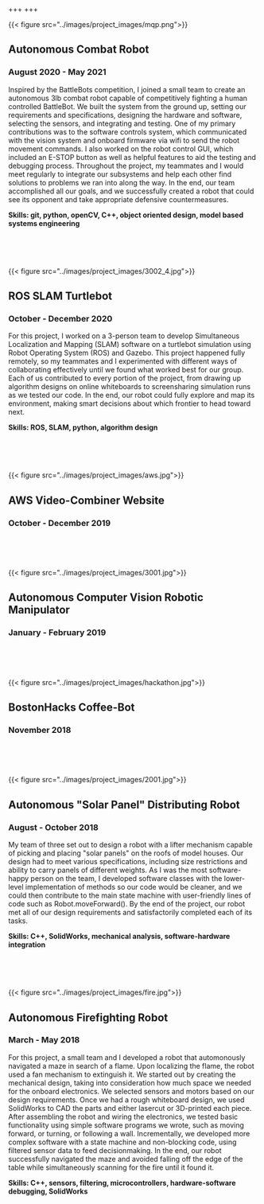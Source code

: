 +++
+++

{{< figure src="../images/project_images/mqp.png">}}

## Autonomous Combat Robot

### August 2020 - May 2021

Inspired by the BattleBots competition, I joined a small team to create an autonomous 3lb combat
robot capable of competitively fighting a human controlled BattleBot. We built the system from
the ground up, setting our requirements and specifications, designing the hardware and software,
selecting the sensors, and integrating and testing. One of my primary contributions was to the
software controls system, which communicated with the vision system and onboard firmware via wifi
to send the robot movement commands. I also worked on the robot control GUI, which included an
E-STOP button as well as helpful features to aid the testing and debugging process. Throughout the
project, my teammates and I would meet regularly to integrate our subsystems and help each
other find solutions to problems we ran into along the way. In the end, our team accomplished all
our goals, and we successfully created a robot that could see its opponent and take appropriate
defensive countermeasures.

**Skills: git, python, openCV, C++, object oriented design, model based systems engineering**

<br>
<br>
<br>

{{< figure src="../images/project_images/3002_4.jpg">}}

## ROS SLAM Turtlebot

### October - December 2020

For this project, I worked on a 3-person team to develop Simultaneous Localization and Mapping
(SLAM) software on a turtlebot simulation using Robot Operating System (ROS) and Gazebo. This
project happened fully remotely, so my teammates and I experimented with different ways of
collaborating effectively until we found what worked best for our group. Each of us contributed
to every portion of the project, from drawing up algorithm designs on online whiteboards to
screensharing simulation runs as we tested our code. In the end, our robot could fully explore
and map its environment, making smart decisions about which frontier to head toward next.


**Skills: ROS, SLAM, python, algorithm design**

<br>
<br>
<br>

{{< figure src="../images/project_images/aws.jpg">}}

## AWS Video-Combiner Website

### October - December 2019

<br>
<br>
<br>

{{< figure src="../images/project_images/3001.jpg">}}

## Autonomous Computer Vision Robotic Manipulator

### January - February 2019

<br>
<br>
<br>

{{< figure src="../images/project_images/hackathon.jpg">}}

## BostonHacks Coffee-Bot

### November 2018

<br>
<br>
<br>

{{< figure src="../images/project_images/2001.jpg">}}

## Autonomous "Solar Panel" Distributing Robot

### August - October 2018

My team of three set out to design a robot with a lifter mechanism capable of picking and placing
"solar panels" on the roofs of model houses. Our design had to meet various specifications,
including size restrictions and ability to carry panels of different weights. As I was the most
software-happy person on the team, I developed software classes with the lower-level implementation
of methods so our code would be cleaner, and we could then contribute to the main state machine
with user-friendly lines of code such as Robot.moveForward(). By the end of the project, our robot
met all of our design requirements and satisfactorily completed each of its tasks.


**Skills: C++, SolidWorks, mechanical analysis, software-hardware integration**

<br>
<br>
<br>

{{< figure src="../images/project_images/fire.jpg">}}

## Autonomous Firefighting Robot

### March - May 2018

For this project, a small team and I developed a robot that automonously navigated a maze in search
of a flame. Upon localizing the flame, the robot used a fan mechanism to extinguish it. We started
out by creating the mechanical design, taking into consideration how much space we needed for the
onboard electronics. We selected sensors and motors based on our design requirements. Once we had
a rough whiteboard design, we used SolidWorks to CAD the parts and either lasercut or 3D-printed
each piece. After assembling the robot and wiring the electronics, we tested basic functionality
using simple software programs we wrote, such as moving forward, or turning, or following a wall.
Incrementally, we developed more complex software with a state machine and non-blocking code, using
filtered sensor data to feed decisionmaking. In the end, our robot successfully navigated the maze
and avoided falling off the edge of the table while simultaneously scanning for the fire until it
found it.

**Skills: C++, sensors, filtering, microcontrollers, hardware-software debugging, SolidWorks**

<br>
<br>
<br>